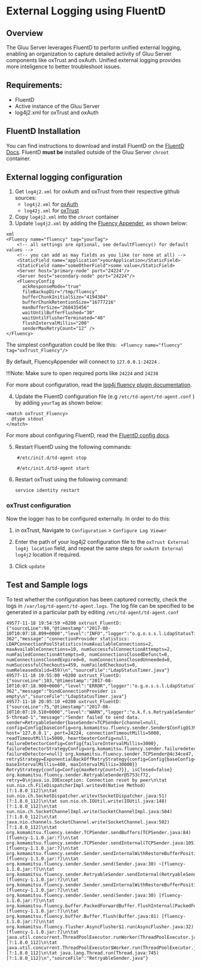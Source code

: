 # External Logging using FluentD

## Overview

The Gluu Server leverages FluentD to perform unified external logging, enabling an organization to capture detailed activity of
Gluu Server components like oxTrust and oxAuth. Unified external logging provides more inteligence to better troubleshoot issues.

## Requirements:
 - FluentD
 - Active instance of the Gluu Server
 - log4j2.xml for oxTrust and oxAuth
 
## FluentD Installation

You can find instructions to download and install FluentD on the [FluentD Docs](https://docs.fluentd.org/v0.12/articles/install-by-deb). FluentD **must be** installed outside of the Gluu Server `chroot` container.

## External logging configuration

1. Get `log4j2.xml` for oxAuth and oxTrust from their respective github sources:     
    - `log4j2.xml` for [oxAuth](https://github.com/GluuFederation/oxAuth/blob/master/Server/src/main/resources/log4j2.xml)    
    - `log42j.xml` for [oxTrust](https://github.com/GluuFederation/oxTrust/blob/master/server/src/main/resources/log4j2.xml)     
2. Copy `log4j2.xml` into the `chroot` container
3. Update `log4j2.xml` by adding the [Fluency Appender](https://github.com/wywygmbh/log4j-plugin-fluency/blob/master/src/com/wywy/log4j/appender/FluencyAppender.java), as shown below:

```
xml
<Fluency name="fluency" tag="yourTag">
    <!-- all settings are optional, see defaultFluency() for default values -->
    <!-- you can add as may fields as you like (or none at all) -->
    <StaticField name="application">yourApplication</StaticField>
    <StaticField name="someOtherField">some value</StaticField>
    <Server host="primary-node" port="24224"/>
    <Server host="secondary-node" port="24224"/>
    <FluencyConfig
      ackResponseMode="true"
      fileBackupDir="/tmp/fluency"
      bufferChunkInitialSize="4194304"
      bufferChunkRetentionSize="16777216"
      maxBufferSize="268435456"
      waitUntilBufferFlushed="30"
      waitUntilFlusherTerminated="40"
      flushIntervalMillis="200"
      senderMaxRetryCount="12" />
</Fluency>
```
    
The simplest configuration could be like this: ` <Fluency name="fluency" tag="oxTrust_Fluency"/>`

By default, FluencyAppender will connect to  `127.0.0.1:24224` .

!!!Note:
    Make sure to open required ports like `24224` and `24230`
    
For more about configuration, read the [log4j fluency plugin documentation](https://github.com/wywygmbh/log4j-plugin-fluency).

4. Update the FluentD configuration file (e.g  `/etc/td-agent/td-agent.conf` ) by adding  `yourTag` as shown below:

```
<match oxTrust_Fluency>
  @type stdout
</match>
```
    
For more about configuring FluentD, read the [FluentD config docs](https://docs.fluentd.org/v0.12/articles/config-file).

5. Restart FluentD using the following commands:     

```
    #/etc/init.d/td-agent stop
    
    #/etc/init.d/td-agent start
```

6. Restart oxTrust using the following command:      

    `service identity restart`

### oxTrust configuration

Now the logger has to be configured externally. In order to do this:    

1. in oxTrust, Navigate to  `Configuration` >  `Configure Log Viewer`

2. Enter the path of your log4j2 configuration file to the `oxTrust External log4j location` field, and repeat the same steps for `oxAuth External log4j2` location if required.

3. Click `update`

## Test and Sample logs

To test whether the configuration has been captured correctly, check the logs in `/var/log/td-agent/td-agent.logs`. The log file can be specified to be generated in a particular path by editing `/etc/td-agent/td-agent.conf`

```
49577-11-18 19:54:59 +0200 oxtrust_FluentD: {"sourceLine":98,"@timestamp":"2017-08-10T10:07:18.899+0000","level":"INFO","logger":"o.g.o.s.s.l.LdapStatusTimer","sourceMethod":"logConnectionProviderStatistic","sourceClass":"org.gluu.oxtrust.service.status.ldap.LdapStatusTimer","loggerFull":"org.gluu.oxtrust.service.status.ldap.LdapStatusTimer","thread":"Thread-362","message":"connectionProvider statistics: LDAPConnectionPoolStatistics(numAvailableConnections=2, maxAvailableConnections=10, numSuccessfulConnectionAttempts=2, numFailedConnectionAttempts=0, numConnectionsClosedDefunct=0, numConnectionsClosedExpired=0, numConnectionsClosedUnneeded=0, numSuccessfulCheckouts=459, numFailedCheckouts=0, numReleasedValid=459)\n","sourceFile":"LdapStatusTimer.java"}
49577-11-18 19:55:00 +0200 oxtrust_FluentD: {"sourceLine":103,"@timestamp":"2017-08-10T10:07:18.900+0000","level":"ERROR","logger":"o.g.o.s.s.l.LdapStatusTimer","sourceMethod":"logConnectionProviderStatistic","sourceClass":"org.gluu.oxtrust.service.status.ldap.LdapStatusTimer","loggerFull":"org.gluu.oxtrust.service.status.ldap.LdapStatusTimer","thread":"Thread-362","message":"bindConnectionProvider is empty\n","sourceFile":"LdapStatusTimer.java"}
49577-11-18 20:05:10 +0200 oxtrust_FluentD: {"sourceLine":75,"@timestamp":"2017-08-10T10:07:19.510+0000","level":"WARN","logger":"o.k.f.s.RetryableSender","sourceMethod":"sendInternal","sourceClass":"org.komamitsu.fluency.sender.RetryableSender","loggerFull":"org.komamitsu.fluency.sender.RetryableSender","thread":"pool-5-thread-1","message":"Sender failed to send data. sender=RetryableSender{baseSender=TCPSender{channel=null, config=Config{baseConfig=org.komamitsu.fluency.sender.Sender$Config@1397656f, host='127.0.0.1', port=24224, connectionTimeoutMilli=5000, readTimeoutMilli=5000, heartbeaterConfig=null, failureDetectorConfig=Config{failureIntervalMillis=3000}, failureDetectorStrategyConfig=org.komamitsu.fluency.sender.failuredetect.PhiAccrualFailureDetectStrategy$Config@5c2c01a6}, 
failureDetector=null} org.komamitsu.fluency.sender.TCPSender@4c34ce47, retryStrategy=ExponentialBackOffRetryStrategy{config=Config{baseConfig=Config{maxRetryCount=7}, baseIntervalMillis=400, maxIntervalMillis=30000}} RetryStrategy{config=Config{maxRetryCount=7}}, isClosed=false} org.komamitsu.fluency.sender.RetryableSender@5753cf72, retry=0\njava.io.IOException: Connection reset by peer\n\tat sun.nio.ch.FileDispatcherImpl.writev0(Native Method) [?:1.8.0_112]\n\tat sun.nio.ch.SocketDispatcher.writev(SocketDispatcher.java:51) [?:1.8.0_112]\n\tat sun.nio.ch.IOUtil.write(IOUtil.java:148) [?:1.8.0_112]\n\tat sun.nio.ch.SocketChannelImpl.write(SocketChannelImpl.java:504) [?:1.8.0_112]\n\tat java.nio.channels.SocketChannel.write(SocketChannel.java:502) 
[?:1.8.0_112]\n\tat org.komamitsu.fluency.sender.TCPSender.sendBuffers(TCPSender.java:84) [fluency-1.1.0.jar:?]\n\tat org.komamitsu.fluency.sender.TCPSender.sendInternal(TCPSender.java:105) [fluency-1.1.0.jar:?]\n\tat org.komamitsu.fluency.sender.Sender.sendInternalWithRestoreBufferPositions(Sender.java:48) [fluency-1.1.0.jar:?]\n\tat org.komamitsu.fluency.sender.Sender.send(Sender.java:30) ~[fluency-1.1.0.jar:?]\n\tat org.komamitsu.fluency.sender.RetryableSender.sendInternal(RetryableSender.java:66) [fluency-1.1.0.jar:?]\n\tat org.komamitsu.fluency.sender.Sender.sendInternalWithRestoreBufferPositions(Sender.java:48) [fluency-1.1.0.jar:?]\n\tat org.komamitsu.fluency.sender.Sender.send(Sender.java:30) [fluency-1.1.0.jar:?]\n\tat org.komamitsu.fluency.buffer.PackedForwardBuffer.flushInternal(PackedForwardBuffer.java:230) 
[fluency-1.1.0.jar:?]\n\tat org.komamitsu.fluency.buffer.Buffer.flush(Buffer.java:81) [fluency-1.1.0.jar:?]\n\tat org.komamitsu.fluency.flusher.AsyncFlusher$1.run(AsyncFlusher.java:32) [fluency-1.1.0.jar:?]\n\tat java.util.concurrent.ThreadPoolExecutor.runWorker(ThreadPoolExecutor.java:1142) [?:1.8.0_112]\n\tat java.util.concurrent.ThreadPoolExecutor$Worker.run(ThreadPoolExecutor.java:617) [?:1.8.0_112]\n\tat java.lang.Thread.run(Thread.java:745) [?:1.8.0_112]\n","sourceFile":"RetryableSender.java"}
```
